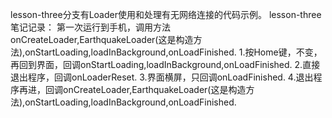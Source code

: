 lesson-three分支有Loader使用和处理有无网络连接的代码示例。
lesson-three笔记记录：
第一次运行到手机，调用方法onCreateLoader,EarthquakeLoader(这是构造方法),onStartLoading,loadInBackground,onLoadFinished.
1.按Home键，不变，再回到界面，回调onStartLoading,loadInBackground,onLoadFinished.
2.直接退出程序，回调onLoaderReset.
3.界面横屏，只回调onLoadFinished.
4.退出程序再进，回调onCreateLoader,EarthquakeLoader(这是构造方法),onStartLoading,loadInBackground,onLoadFinished.
